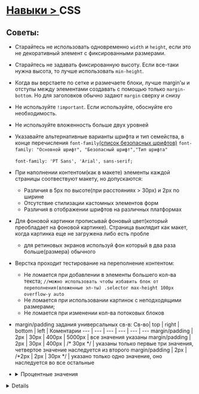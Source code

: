 # [Навыки > ](../teach.md)CSS

## Советы:
* Старайтесь не использовать одновременно `width` и `height`, если это не декоративный элемент с фиксированными размерами.
* Старайтесь не задавать фиксированную высоту. 
    Если все-таки нужна высота, то лучше использовать `min-height`.
* Когда вы верстаете по сетке и размечаете блоки, лучше margin'ы и отступы между элементами создавать с помощью только `margin-bottom`. 
    Но для заголовков обычно задают `margin` сверху и снизу
* Не используйте `!important`. Если используйте, обоснуйте его необходимость.
* Не используйте вложенность больше двух уровней
* Указавайте альтернативные варианты шрифта и тип семейства, в конце перечисления `font-family`[(список безопасных шрифтов)](https://www.cssfontstack.com/)
    `font-family: "Основной шрифт", "Безопасный шрифт","Тип шрифта"`
    
     `font-family: 'PT Sans', 'Arial', sans-serif;`
* При наполнении контентом(как в макете) элементы каждой страницы 
соотвествуют макету, но допускаются: 
    * Различия в 5px по высоте(при расстояниях > 30px) и 2px по ширине
    * Отсутствие стилизации кастомных элементов форм
    * Различия в отображении шрифтов на различных платформах
* Для фоновой картинки прописывай фоновый цвет(который преобладает на фоновой картинке). Страница выклядит как макет, когда картинка еще не загружена либо есть пробле
    * для ретиновых экранов используй фон который в два раза больше(размера) обычного
* Верстка проходит тестирование на переполнение контентом:
    * Не ломается при добавлении в элементы большего кол-ва текста;
        `//можно использовать чтобы избавить блок от переполнения(вложенные эл-ты)
            .selector
                max-height 100px
                overflow-y auto
        `
    * Не ломается при использовании картинок с неподходящими размерами;
    * Не ломается при изменении кол-ва потоковых блоков
* margin/padding задания универсальных св-в:
Св-во| top | right | bottom | left | Коментарии
--- | --- | --- | --- | --- | ---
margin/padding | 2px | 30px | 400px | 5000px | все значения указаны
margin/padding | 2px | 30px | 400px | /* 30px */ | указаны только первые три значения, четвертое значение наследуется из второго
margin/padding | 2px | /*2px | 2px | 30px */ | указано только одно значение, оно наследуется во все остальные
* <details><summary>Процентные значения</summary>
    - ширина, заданная в процентах, считается относительно ширины содержащего блока
    - высота, заданная в процентах, считается относительно высоты содержащего блока, но только если она задана явно
    - margin-left/right и padding-left/right заданная в процентах считаются относительно содержащего блока
    - высота содержащего блока(если не задана) = сумма места, занимаемого его детьми
<details>

* Текст не выпадает из блоков, нижерасположенные блоки не скрываются смещение блоков в потоке сохраняет логику потока(не приводит к нарушению сетки)
* Для картинок(галереи, лого, и т.д.) задавайте фиксированные размеры. Защитит верстку от разваливания
* Если задаете фон для элемента, то тут же задавайте контрастный цвет для текста
* Не используй `outline none`. Это св-во необходимо чтобы можно было пользоваться сайтом с помощью клавиатуры

* <details><summary>**Скрываем элемент(одновременно оставить доступным)**</summary>
.selector 
    position absolute
    clip rect(0 0 0 0)
    width 0
    height 0

Что бы скрыть тект внутри ссылки можно обернуть текст в `span` и затем его скрыть
    `//pug
    a.social-btn(href='#')
        span Вконтакте
    //stylus
    social-btn span
        display none      
     `
<details>
  
* [Вы не знаете CSS](https://youtu.be/VoA-aQu75Xk)
* [Подключение нестандартных шрифтов.](https://fontstorage.com/blog/about-font-face-part-one/)[Часть 2.](https://fontstorage.com/blog/about-font-face-part-two/) 
    * em
    * i
    
* Что такое поток документа? Блочная модель документа

    **Поток документа** 
        Управлять потоком можно с помощью:
            - блочной модели(управляет размером модели и отступами между ними)
            - изменяют направление потока(`float, flexbox`)
            
<details>
<summary>Блочные элементы - <div>,<section>,<h1>...<h6>,<p>,<ul>,<ol></summary>
Особенности:
- Принудительный перенос строки
- Воспринимают ширину, высоту, внутрение и внешние отступы.
- Занимают все достпуное по ширине пространство
- По высоте подстараиваются под содержимое
**Св-ва блочных моделей(влияют на размер элемента):**
- width(ширина содержимого)
- height(высота содержимого) //лучше никогда не устанавливавать фиксированную высоту для блока который может изменяться
- margin(внешний отступ)
- padding(внутрение отступы)
- border
Тонкости блочной модели:
- Схлопование внешних отступов(margin)
    Когда у двух элементов есть смежные margin'ы() - то выбирается наибольший
        margin-bottom: 20px
        margin-top: 40px //выберется этот
- Выпадание внешних отступов(margin)
    В вертикальном направлении внешний отступ(margin) вложенного блока может выпадать из родительского и отталкивать оба блока
- Как расположить элемент по центру
- Ширина по умолчанию 100%
- box-sizing
<details>

<details>
<summary>
    Строчные элементы - фрагменты текста: <span>,<a>,<strong>,<em>,<b>,<i>,<time>
</summary>
    Особенности:
    - Нет переноса строки до и после - можно расопологать на одной строке
    - Ширина и высота зависят только от содержвания, задать размеры
    - Воспринимают только горизонтальные отступы
    - Ведут себя как текст
    Св-ва строчных элементов:
    - Не реагируют на width и height
    - Воспринимают только горизонтальные margin и padding
    - Рамки border отображаются со всех сторон, но увеличивают размер элемента только в горизонтальном направлении
    - То есть рамки моогут "залезть" на соседние строки
<details>

* Как бороться с выпаданием?
    Родительскому блоку можно задать одно из следуюших св-в:
        
        overflow: hidden;   //использовать осторожно
       
        padding-top: 1px;   /или
        padding-bottom: 1px;
        
        border-top: 1px solid transparent;  //или
        border-bottom: 1px solid transparent;
* Как расположить элемент по центру?
    
    div{
        width: [меньше чем ширина родителя]px;    
        margin-left: auto;
        margin-right: auto;
        
        /*часто пишут так*/
        margin 0 auto     //позиционирование элемента внутри блока по центру
    }
* width: auto; и width: 100%
    ![](./img/html&CssWidthAutoWidth100%25.png)
    
**Решение** Сво-во box-sizing
    ![](./img/html&CssBoxSizing.png)
    1. box-sizing точечно
        Используется стандартная блочная модель, a box-sizing включается для отдельных элементов
        .borderBoxComponent{
            box-sizing: border-box;
        }
    2. box-sizing по умолчанию через inherit
        box-sizing включается для всех элементов с возможностью переопределения
            *,*::before, *::after{
                box-sizing: inherit;
            }
            html{
                box-sizing: border-box;
            }
            .content-box-component{
                box-sizing: content-box;
            }

<details>            
<summary>**Приемы постороения сеток:**</summary>
    * float
    * display: inline-block
    * display: table
    * display: flex
    
    #### Св-во `float`
        Задумыавлось для обтекания блоков текстом
        Возможные значения: left, right, none
        Прижимают элемент к левому или правому краю родителя
        * Элементы со св-м float называют "плавающими"
        * Плавающий элемент ужимается под контент
        * Плавающий элемент частично выпадает из потока
            * Плавающий элемент "не виден" последующим блочным элементам
            * Последующие строчные элементы его обтекают
            ![](./img/html&CssFloat.png)
            * Выпадают из родительских блоков
            ![](./img/html&CssFloatParents.png
            * Плавающие элементы вытаются встать друг за другом в ряд, если есть место.
                Если места не хватает - встают ниже
            Как предотвратить выпадание?
                Прием "распорка": использовать св-во `clear:both` у элемента, расположенного до плавающих(float). Чем ближе - тем лучше
                пример(https://codepen.io/dmarineac/pen/LQMvxM)
                ![](./img/html&CssClearBoth.png)
                
                еще один вариант распорки
                    .row::after{
                        content: "";
                        display: table;
                        clear: both;
                    }
                    
    #### Св-во `display inline-block`
        Особенности:
            * Снаружи как строчный, внутри как блочный
            * Воспринимает ширину, высоту, внутрение и внешние отступы
            * Ширина по умолчнанию ужимается под содержание
            * Можно распологать на одной строке(отсутствуют принудительные переносы)
            * Вопринимают "текстовые св-ва", например `vertical-align` или `text-align`
            * Логичное поведение при переносе строк
        
        Блочно-строчные используют для верстки:
            * декоративных элементов
            * кнопок 
            * многоколоночных списков(товары в каталоге). Особенно если блоки в дизайне не "притирку"

    #### Св-во `display flex`
        `flex 0 1 auto` //сокращенная запись
            flex-grow 0
            flex-shrink 1
            flex-basis auto
        Особенности:
            * Размеры flex элементов рассчитываются как в блочной модели: рамки + отступы + размеры содержания
            * Работает box-sizing
            * Флекс элементы по-умолчанию ужимаются под содержимое
            * Не работает float
            * Внешние отступы не схлопываются и не выпадают
            * Все флекс-элементы в флекс-контейнере становятся блочными
            
        Не используйте для разметки текста flex, для текста лучше использовать строчные, блочно-строчные элементы
        `flex` хорош для разметки интерфейсных эл-ов, кнопочек, форм, переключателей, для сеток. `grid` - только сетки
        
         Алгоритм раскладки во флексах:
            * Определение базовых размеров(размер вдоль главной оси - `flex-basis`)
                - `flex-basis: auto` - значение по-умолчанию
                - Если `flex-basis` задано, то оно переопределяет `width` или `height`(в зависимости от направления главной оси)
                - Внутрение отступы и рамки тоже участвуют в расчете базовых размеров
                
            * Перераспределение свободного места:
                * Изменение размеров гибких элементов
                    * Перераспределение просходит после этапа определения базовых размеров
                    
                        `flex-grow`
                    
                        **Не используйте flex-grow для задания точных размеров**
                    * Флекс-элементы умеют перераспределять свободное пространство и за счет него изменять свои размеры(уменьшать или увеличивать)
                    
                        `flex-shrink`
                            - Если есть отрицательное пространство, то эл-т может его поглотить и уменьшиться 
                            - Для этого `flex-shink` должет быть больше 0 
                            - `flex-shink`: 1 - значение по-умолчанию
                            - Если эл-ов с положительным `flex-shink` несколько, то они делят отрицательное пространство пропорционально своим `flex-shink` и базовым размерам
                
                * Автоматические отступы
                
                    `margin: auto`
                    
                        - работает во всех направлениях
                        - съедает свободное место
                        - если у нескольких эл-ов есть автоматические отступы, то свободное место делится поровну
                        - свободное место "съедается" до работы выравниваний - выравнивания "ломаются"
                    
                * Выравнивание элементов
                    Выравнивание вдоль главной/поперечной оси
                
                        `justify-content`  //выравнивание вдоль главной оси
                        
                        `align-items`  //выравнивание поперек главной оси(на весь флекс-контейнер)
                            `align-items flex-start`    //выровняет высоту контейнера под содержимое
                        `align-self`    //выравнивание поперек главной оси(только для флекс-элемента)
            * Применение ограниченных размеров(min-width, max-width, min-height, max-height)(Использовать осторожно)
                Мин и макс размеры(min-width, max-width, min-height и max-height) не влияют на базовый размер
                Они применяются в самом конце работы мех-ма расчета размеров и свободного пространства
                Возможные эффекты "выпадания" из потока. 
        
        Построение сеток на flex:
            * Всегда явно задавайте размер колонок: width/height или flex-basis
            * Расстояние между колонок можно задавать с помошью 
                `justify-content`, если отступы одинаковые
                с помощью `margin`, если отступы разные
            * Если кол-во колонок изменяется(карточный интерфейс), то `margin` предпочтительней
            * Следите за псевдоэлементами у флекс-контейнера(они тоже считаются флекс-элементами)
            * `flex-grew` **не подходит** если нужно добиться точного соответствия макету(для задания точных ширин)
                - ипользуйте `flex-grow` для резиновых раскладок и адаптивности без медиавыражений
            `flex-wrap`   //многострочный флекс-контейнер(nowrap - по умолчанию, элементы не будут переноситься на новые строки, даже если не влезают)

        flex-direction  //изменение направления главной оси
        order   //порядок элементов
        `align-items/align-content: stretch`       
        
        
        [Песочница FlexyBoxes](http://the-echoplex.net/flexyboxes/)
        [Сборник типовых примеров. Solved by Flexbox](https://philipwalton.github.io/solved-by-flexbox/)
        [Basic concepts of flexbox](https://developer.mozilla.org/en-US/docs/Web/CSS/CSS_Flexible_Box_Layout/Basic_Concepts_of_Flexbox)
        [Сборник багов Flexbugs](https://github.com/philipwalton/flexbugs)
        
<details>        
       
### Специфичность и приоритеты
* [Наследование и каскадирование](https://htmlacademy.ru/courses/66)

<details>
<summary>Блочные и строчные элементы</summary>

        **Блочиные элементы:**
            * Принудительный перенос строки до и после.
            * Воспринимают ширину, высоту, внутрение и внешние отступы.
            * Занимают все доступное место по ширине пространство.
            * По высоте подстраиваются под содержимое.
            
        **Строчные элементы:**
            * Нет переносов строки до и после - можно располагать с одной строке.
            * Ширина и высота зависят только от содержания, задать размеры с помощью CSS нельзя.
            * Воспринимают только горизонтальные отступы.
            * Ведут себя как текст.
<details>    



* Схлопывание внешних отступов 
* Выпадание внешних отступов. Как бороться с выпадением?    
* Приемы построения сеток: display, [float](https://habrahabr.ru/post/136588/)[(два)](http://softwaremaniacs.org/blog/2005/12/01/css-layout-float/) - частичное выпадение из потока
    float:
        Изначально задумывался для эффекта обтекания картинки текстом.
        Возможны значения: left, right, none.
        Позволяет прижать элемент к правому или левому краю родителя.
        Плавающий float элемент ужимается под контент.
        Плавающий float элемент частично выпадает из потока.
        
* flex 
* box-sizing
* inline-block
    * Снаружи как строчный, внутри как блочный
    * Воспринимает ширину/высоту/внутрение/внешние отступы
    * Ширина по умолчанию ужимается под содержание
    * Можно распологать на одной строке(отстутствуют принудительные переносы)
    * Воспринимают "текстовые св-ва" напр. `vertical-align` или `text-align`
    * Логичное поведение при переносе строк. 
    
    Блочно-строчные обычно используются для верстки:
     * Декоративных элементов
     * Кнопок
     * Меню
     * Многоколоночных списков(товары в каталоге, достижения в академии и др.)
    
    [Борьба с пробелами между блочно-строчными элементами](https://htmlacademy.ru/blog/21-fighting-the-space-between-inline-block-elements)
    В блочно-строчных элементах указывайте `vertical-align: top;` 
    Не используйте float и inline-block вместе
    Чтобы не изменялся размер сеток когда в html коде вы редактируете контент(пробелы, другие символы, "борьба с пробелами между блочно-строчными элементами"). Можно родительскому элементу установить `font-size: 0px;` А уже самому элементу указать явно размер шрифта: `font-size: yourValue px;`
* border
* vertical-align
* [Выравнивание элементов](http://htmlbook.ru/content/vyravnivanie-elementov),[два](https://webgyry.info/vyiravnivanie-bloka-div-so-svoystvom-position-absolute-ili-fixed-po-tsentru/),[три](https://habrahabr.ru/post/189696/)
* `position: absoulute/relative`

* Позиционирование: float, inline блоки,  css таблицы, flexbox position. z-index.
    Позиционирование(вырывается из потока):
        * Гибкий механизм расположения эл-ов
        * Не используйте для создания сеток
        * Использование для декоративных эл-ов интерфейса
        
    `position`
    
    `position relative` //относительное
        * Смещение эл-та относительно своего положения
            `left/right``top/bottom`
        * Управление точкой отсчета абсолютных элементов
        * Участвует в "наслаивании"
    `position absolute` //абсолютное позиционирование
        * Элемент выпадает из потока
        * Сжимает под содержимое
        * Гибкая модель позиционирования
        * Св-ва задания координат ведут себя по-другому
        * Участвует в "наслаивании"
        * Если задаем строчному эл-ту - он становится блочным
    Изменение точки привязки:
        * Если среди родителей абсолютного эл-та есть тег с **относительным** позиционированием, то абсолютный привязывается к нему
        * Если относительных подителей несколько, то выбирается ближайщий
        
        position relative    //родительский элемент
            position absolute  //дочерний элемент который можно перемещать отсительно родительского
            top 50px
            right 50px
        
        Центровка:
            Для всяких иконок с фикс. размерами
                posititon absolute  //центруем элемент в центр 
                top 50%
                left %
                width 100px     //минус этого метода,
                height 100px    //нам нужно знать фиксированный размер эл-та
                margin-top -50px    //и он вне потока
                margin-left -50px
            Для картинки (чтобы не выходила за рамки родительского блока)
                img
                    max-witdh 100%  //это 
                    height auto     //универсальный прием
                    
                .selector img
                    witdh 256px     //задаем размеры
                    height 100px    //точечно
                    
            Если нужен элемент который мог бы быть вырван из потока, но при этом его габариты менялись, но центровка сохранялась - используй трансформацию
            Если нужно чтобы эл-т центровался по ширине/высоте и оставался в потоке - flexbox или css таблицы
            
        Положение по умолчанию - когда у всех координат занчение **auto**
            * Если абсолютному эл-ту не задавать никаких координат, то он привязывается левым верхним углом к той точке где был бы если бы был нормальным
            * Если точка смещается - он смещается вместе сней
            * Из этой точки его можно смещать внешними отступами(margin)
        
        
    
    Фиксированное позиционирование
        `position fixed`
        * Похоже на абсолютное позиционирование
        * Отчет координат всегда привязан к окну браузера
        * Элемент "прибавляется" к точке экрана и не смещается даже при прокрутке
        * Участвует в "наслаивании" 
         
    Закрепленное позиционирование
        `position sticky`
        * Комбинация относительного и фиксированного 
        * Поддержка пока слабая
        *  Д
        
    Управление порядков слоев
        `z-index 10`
        * У кого больше индекс, тот и выше
        * Выше тот, кто дальше к коде, если индекса нет или он одинаковый
        * Индекс работает только для относительных, абсолютных и фиксированных. 
<details>     
    <summary>**Псевдоэлементы. ::before ::after**</summary>
        
        selector::before/after
            content "" 
        
    К формам нельзя добавить псевдоэлементы
<details>
   
* Спрайты
    Содержательным изобр. спрайты не подходят 
    
* Внешние шрифты
    Google Fonts:
        Customize >  выбираем необходимые шрифты(чем больше галочек - чем тяжелее шрифт) 
                  Languages: > Cyrillic если нужен русский язык(Extended - не нужен, там много лишних эл-ов)
                             > Latin для латинского шрифта(Extended так же не нужен)
    
    woff2   самый современный формат файла шрифта             

<details>
<summary>* SVG, svg animation</summary>
    * Прописывайте размеры svg элементам
    * Полифил для svg
<details>                             
---                             
* Calc
* flex-grow                             
* visually-hidden                      
* Стилизация radio, checkbox, select. Можно ли стилизовать select?
* Выбор и стилизация label
* webp формат изображений
* background-size cover
* box-shadow````
* CSS Modules; CSS-in-JS; Atomic CSS    
* Conditional Comments(Условные комментарии)
* link preload
* font-display
* clip-path
* [http://htmlbook.ru/samlayout/internet-explorer/uslovnye-kommentarii](Условные комментарии)

* [Progressive Enhancement или всё-таки Graceful Degradation](https://habrahabr.ru/post/157115/)
    #### Progressive Enhancement(Прогрессивное улучшение)
    #### Graceful Degradation(Постепенная деградация)

[Курсы HTMLAcademy](https://htmlacademy.ru/courses)

### Styleguide
* [Code Guide by @mdo](http://codeguide.co/)

### @supprots

<details>
<summary>**Сбрасываем стили элементу**</summary>

        ``yourClass ul     //в основном сбрасывают стили в списках(и не только) чтобы убрать отсупы между элементами, и делаем это точечно(конкретному списку). Например для меню, где надо чтобы не было отступов между элементами меню
            marginn 0
            padding 0
            list-style none
            font-size 0``
<details>       
        
---
Полезные ссылки:
* [Все курсы Академии](https://htmlacademy.ru/courses) , [Тонкости верстки](https://www.coursera.org/learn/tonkosti-verstki/discussions)
* [Полезные ссылки и материалы](http://forum.academy/t/poleznye-ssylki-i-materialy/378)
* Сервисы: 
    [Caniuse - проверка css св-в на кросбраузерность](https://caniuse.com/) 
    [CSS генератор](http://css3generator.com/)
    [Google fonts](https://fonts.google.com/)
    [Fontstorage](https://fontstorage.com/)
* [Изучение CSS Разметки](http://ru.learnlayout.com/)
* [Дайджесты front-end'a на Хабре](https://habrahabr.ru/company/zfort/)
* [Способы организации CSS-кода](https://habrahabr.ru/post/256109/) , [Организация кода для CSS препроцессоров](https://frontender.info/organizing-your-css-code-for-preprocessors/) , [Архитектура CSS](https://web-standards.ru/articles/css-architecture/)
* [Как работает nth-child](https://web-standards.ru/articles/nth-child/)